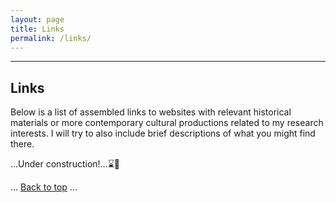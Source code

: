 ```yaml
---
layout: page
title: Links
permalink: /links/
---
```


---

## Links


Below is a list of assembled links to websites with relevant historical materials or more contemporary cultural productions related to my research interests. I will try to also include brief descriptions of what you might find there.

...Under construction!...⌛🔦

<body id="top">
  ...
  <a href="#top">Back to top</a>
  ...
</body>
